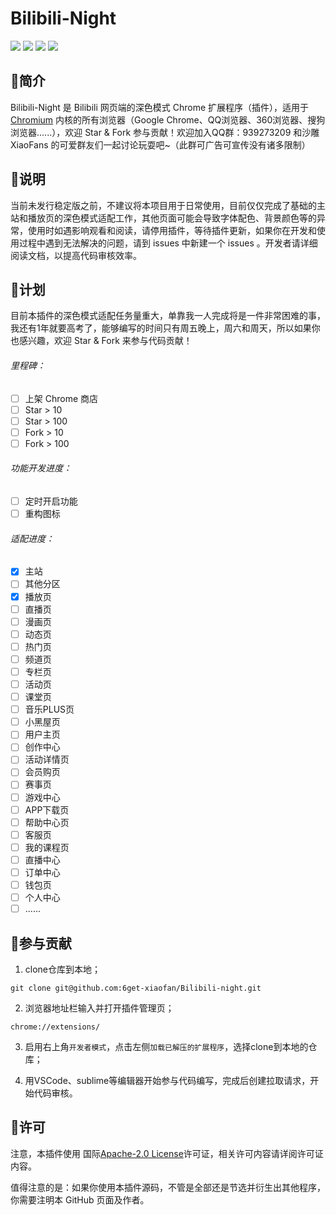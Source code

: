 # Bilibili-Night 

<img algin="center" src="https://img.shields.io/github/stars/6get-xiaofan/Bilibili-night">&nbsp;<img algin="center" src="https://img.shields.io/github/forks/6get-xiaofan/Bilibili-night?color=green">&nbsp;<img algin="center" src="https://img.shields.io/github/license/6get-xiaofan/Bilibili-night?color=red">&nbsp;<img algin="center" src="https://img.shields.io/github/issues/6get-xiaofan/Bilibili-night?color=%23a65d4d">

## 💎简介

Bilibili-Night 是 Bilibili 网页端的深色模式 Chrome 扩展程序（插件），适用于 [Chromium](https://www.chromium.org/) 内核的所有浏览器（Google Chrome、QQ浏览器、360浏览器、搜狗浏览器......），欢迎 Star & Fork 参与贡献！欢迎加入QQ群：939273209 和沙雕 XiaoFans 的可爱群友们一起讨论玩耍吧~（此群可广告可宣传没有诸多限制）

## 🎨说明

当前未发行稳定版之前，不建议将本项目用于日常使用，目前仅仅完成了基础的主站和播放页的深色模式适配工作，其他页面可能会导致字体配色、背景颜色等的异常，使用时如遇影响观看和阅读，请停用插件，等待插件更新，如果你在开发和使用过程中遇到无法解决的问题，请到 issues 中新建一个 issues 。开发者请详细阅读文档，以提高代码审核效率。

## 📜计划

目前本插件的深色模式适配任务量重大，单靠我一人完成将是一件非常困难的事，我还有1年就要高考了，能够编写的时间只有周五晚上，周六和周天，所以如果你也感兴趣，欢迎 Star & Fork 来参与代码贡献！

###### 里程碑：

- [ ] 上架 Chrome 商店
- [ ] Star > 10
- [ ] Star > 100
- [ ] Fork > 10
- [ ] Fork > 100

###### 功能开发进度：

- [ ] 定时开启功能
- [ ] 重构图标

###### 适配进度：

- [x] 主站
- [ ] 其他分区
- [x] 播放页
- [ ] 直播页
- [ ] 漫画页
- [ ] 动态页
- [ ] 热门页
- [ ] 频道页
- [ ] 专栏页
- [ ] 活动页
- [ ] 课堂页
- [ ] 音乐PLUS页
- [ ] 小黑屋页
- [ ] 用户主页
- [ ] 创作中心
- [ ] 活动详情页
- [ ] 会员购页
- [ ] 赛事页
- [ ] 游戏中心
- [ ] APP下载页
- [ ] 帮助中心页
- [ ] 客服页
- [ ] 我的课程页
- [ ] 直播中心
- [ ] 订单中心
- [ ] 钱包页
- [ ] 个人中心
- [ ] ......

## 🎈参与贡献

1. clone仓库到本地；

```git
git clone git@github.com:6get-xiaofan/Bilibili-night.git
```

2. 浏览器地址栏输入并打开插件管理页；

```
chrome://extensions/
```

3. 启用右上角<code>开发者模式</code>，点击左侧<code>加载已解压的扩展程序</code>，选择clone到本地的仓库；

4. 用VSCode、sublime等编辑器开始参与代码编写，完成后创建拉取请求，开始代码审核。

## 🔎许可

注意，本插件使用 国际[Apache-2.0 License](https://github.com/6get-xiaofan/Bilibili-night/blob/main/LICENSE)许可证，相关许可内容请详阅许可证内容。

值得注意的是：如果你使用本插件源码，不管是全部还是节选并衍生出其他程序，你需要注明本 GitHub 页面及作者。
